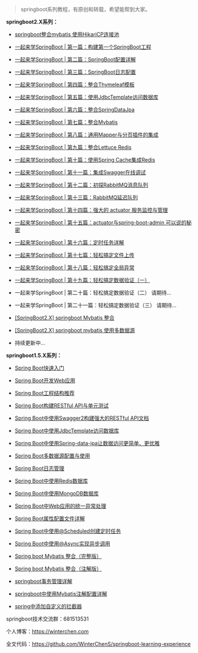 > springboot系列教程，有原创和转载，希望能帮到大家。

**springboot2.X系列：**

*  [springboot整合mybatis 使用HikariCP连接池](https://blog.csdn.net/Winter_chen001/article/details/81204116)

* [一起来学SpringBoot | 第一篇：构建第一个SpringBoot工程](https://blog.csdn.net/winter_chen001/article/details/80537847)
* [一起来学SpringBoot | 第二篇：SpringBoot配置详解](https://blog.csdn.net/winter_chen001/article/details/80537874)
* [一起来学SpringBoot | 第三篇：SpringBoot日志配置](https://blog.csdn.net/winter_chen001/article/details/80537897)
* [一起来学SpringBoot | 第四篇：整合Thymeleaf模板](https://blog.csdn.net/winter_chen001/article/details/80537918)
* [一起来学SpringBoot | 第五篇：使用JdbcTemplate访问数据库](https://blog.csdn.net/winter_chen001/article/details/80537933)
* [一起来学SpringBoot | 第六篇：整合SpringDataJpa](https://blog.csdn.net/winter_chen001/article/details/80537952)
* [一起来学SpringBoot | 第七篇：整合Mybatis](https://blog.csdn.net/Winter_chen001/article/details/80614264)
* [一起来学SpringBoot | 第八篇：通用Mapper与分页插件的集成](https://blog.csdn.net/winter_chen001/article/details/80614322)
* [一起来学SpringBoot | 第九篇：整合Lettuce Redis](https://blog.csdn.net/winter_chen001/article/details/80614331)
* [一起来学SpringBoot | 第十篇：使用Spring Cache集成Redis](https://blog.csdn.net/Winter_chen001/article/details/80731529)
* [一起来学SpringBoot | 第十一篇：集成Swagger在线调试](https://blog.csdn.net/Winter_chen001/article/details/80748253)
* [一起来学SpringBoot | 第十二篇：初探RabbitMQ消息队列](https://blog.csdn.net/Winter_chen001/article/details/80750151)
* [一起来学SpringBoot | 第十三篇：RabbitMQ延迟队列](https://blog.csdn.net/Winter_chen001/article/details/81011847)
* [一起来学SpringBoot | 第十四篇：强大的 actuator 服务监控与管理](https://blog.csdn.net/Winter_chen001/article/details/81014004)
* [一起来学SpringBoot | 第十五篇：actuator与spring-boot-admin 可以说的秘密 ](https://blog.csdn.net/Winter_chen001/article/details/81018644)
* [一起来学SpringBoot | 第十六篇：定时任务详解](https://blog.csdn.net/Winter_chen001/article/details/81180086)
* [一起来学SpringBoot | 第十七篇：轻松搞定文件上传](https://blog.csdn.net/Winter_chen001/article/details/81180941)
* [一起来学SpringBoot | 第十八篇：轻松搞定全局异常](https://blog.csdn.net/Winter_chen001/article/details/81181339)
* [一起来学SpringBoot | 第十九篇：轻松搞定数据验证（一）](https://blog.csdn.net/Winter_chen001/article/details/81196720)
* 一起来学SpringBoot | 第二十篇：轻松搞定数据验证（二）  请期待...
* 一起来学SpringBoot | 第二十一篇：轻松搞定数据验证（三）  请期待...
* [[SpringBoot2.X] springboot Mybatis 整合](https://blog.csdn.net/winter_chen001/article/details/80010967)
* [[SpringBoot2.X] springboot mybatis 使用多数据源](https://blog.csdn.net/winter_chen001/article/details/80513993)
* 持续更新中...

**springboot1.5.X系列：**

* [Spring Boot快速入门](http://blog.csdn.net/winter_chen001/article/details/78330002)
* [Spring Boot开发Web应用](http://blog.csdn.net/winter_chen001/article/details/78330142)
* [Spring Boot工程结构推荐](http://blog.csdn.net/winter_chen001/article/details/78330181)
* [Spring Boot构建RESTful API与单元测试](http://blog.csdn.net/winter_chen001/article/details/78330253)
* [Spring Boot中使用Swagger2构建强大的RESTful API文档](http://blog.csdn.net/winter_chen001/article/details/78330687)
* [Spring Boot中使用JdbcTemplate访问数据库](http://blog.csdn.net/winter_chen001/article/details/78508328)
* [Spring Boot中使用Spring-data-jpa让数据访问更简单、更优雅](http://blog.csdn.net/winter_chen001/article/details/78508337)
* [Spring Boot多数据源配置与使用](http://blog.csdn.net/winter_chen001/article/details/78508376)
* [Spring Boot日志管理](http://blog.csdn.net/winter_chen001/article/details/78508381)
* [Spring Boot中使用Redis数据库](http://blog.csdn.net/winter_chen001/article/details/78508393)
* [Spring Boot中使用MongoDB数据库](http://blog.csdn.net/winter_chen001/article/details/78508398)
* [Spring Boot中Web应用的统一异常处理](http://blog.csdn.net/winter_chen001/article/details/78508408)
* [Spring Boot属性配置文件详解](http://blog.csdn.net/winter_chen001/article/details/78508415)
* [Spring Boot中使用@Scheduled创建定时任务](http://blog.csdn.net/winter_chen001/article/details/78508421)
* [Spring Boot中使用@Async实现异步调用](http://blog.csdn.net/winter_chen001/article/details/78508429)
* [Spring boot Mybatis 整合（完整版）](https://blog.csdn.net/winter_chen001/article/details/77249029)
* [Spring boot Mybatis 整合（注解版）](http://blog.csdn.net/winter_chen001/article/details/78622141)
* [springboot事务管理详解](http://blog.csdn.net/winter_chen001/article/details/78622679)
* [springboot中使用Mybatis注解配置详解](http://blog.csdn.net/winter_chen001/article/details/78623700)

* [spring中添加自定义的拦截器](https://blog.csdn.net/winter_chen001/article/details/80237100)





springboot技术交流群：681513531

个人博客：https://winterchen.com

全文代码：https://github.com/WinterChenS/springboot-learning-experience






































